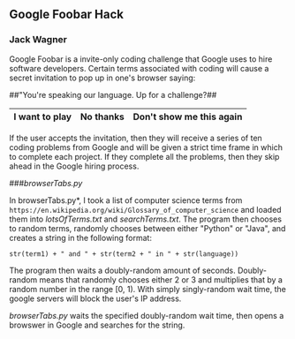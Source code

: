 ## Google Foobar Hack
### Jack Wagner

Google Foobar is a invite-only coding challenge that Google uses to hire software developers.  Certain terms associated with coding will cause a secret invitation to pop up in one's browser saying:

##"You're speaking our language.  Up for a challenge?##

| I want to play                        | No thanks                          |Don't show me this again                          |
|------------------------------------------|------------------------------------------|------------------------------------------|


If the user accepts the invitation, then they will receive a series of ten coding problems from Google and will be given a strict time frame in which to complete each project.  If they complete all the problems, then they skip ahead in the Google hiring process.



###*browserTabs.py* 

In browserTabs.py*, I took a list of computer science terms from `https://en.wikipedia.org/wiki/Glossary_of_computer_science` and loaded them into *lotsOfTerms.txt* and *searchTerms.txt*.  The program then chooses to random terms, randomly chooses between either "Python" or "Java", and creates a string in the following format:

`str(term1) + " and " + str(term2 + " in " + str(language))`

The program then waits a doubly-random amount of seconds.  Doubly-random means that randomly chooses either 2 or 3 and multiplies that by a random number in the range [0, 1).  With simply singly-random wait time, the google servers will block the user's IP address.

*browserTabs.py* waits the specified doubly-random wait time, then opens a browswer in Google and searches for the string.
